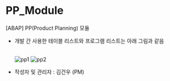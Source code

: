 # PP_Module
[ABAP] PP(Product Planning) 모듈

* 개발 간 사용한 테이블 리스트와 프로그램 리스트는 아래 그림과 같음
  <br>
    <br>

  ![pp1](https://github.com/SYNC-Project-CL5/PP_Module/assets/103831860/44c7413e-1326-4a87-a843-cc0799ef4a18)
  ![pp2](https://github.com/SYNC-Project-CL5/PP_Module/assets/103831860/a7523a1b-9364-4308-ae15-a6579b03759f)

- 작성자 및 관리자 : 김건우 (PM)
